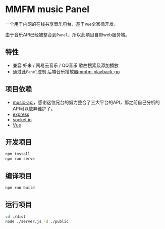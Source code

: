 # MMFM music Panel

一个用于内网的在线共享音乐电台，基于`Vue`全家桶开发。

由于音乐API已经被整合到`Panel`，所以此项目自带web服务端。

## 特性
- 兼容 虾米 / 网易云音乐 / QQ音乐 歌曲搜索及添加播放
- 通过此`Panel`控制 后端音乐播放器[mmfm-playback-go](https://github.com/MMHK/mmfm-playback-go)

## 项目依赖
- [music-api](https://github.com/sunzongzheng/musicApi)，感谢这位兄台的努力整合了三大平台的API，那之前自己分析的API可以放弃维护了。
- [express](https://expressjs.com/)
- [socket.io](https://socket.io/)
- [Vue](https://vuejs.org)


## 开发项目
```bash
npm install
npm run serve
```

## 编译项目
```bash
npm run build
```

## 运行项目
```bash
cd ./dist
node ./server.js -d ./public
```

